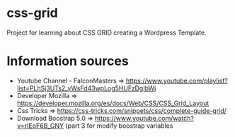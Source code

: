 # css-grid
Project for learning about CSS GRID creating a Wordpress Template.

# Information sources
- Youtube Channel - FalconMasters => https://www.youtube.com/playlist?list=PLhSj3UTs2_yWsFd43wpLog5HUFzDgIbWj
- Developer Mozilla => https://developer.mozilla.org/es/docs/Web/CSS/CSS_Grid_Layout
- Css Tricks => https://css-tricks.com/snippets/css/complete-guide-grid/
- Download Boostrap 5.0 => https://www.youtube.com/watch?v=rIEoF6B_GNY (part 3 for modify boostrap variables
